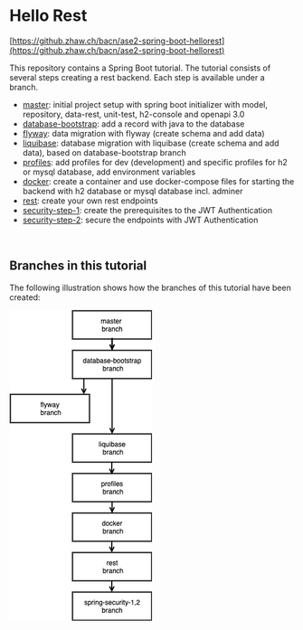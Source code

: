 # Hello Rest
[https://github.zhaw.ch/bacn/ase2-spring-boot-hellorest](https://github.zhaw.ch/bacn/ase2-spring-boot-hellorest)

This repository contains a Spring Boot tutorial. The tutorial consists
of several steps creating a rest backend. Each step is available under a
branch.

- [master](readme/master.md): initial project setup with spring boot initializer with model, repository, data-rest, unit-test, h2-console and openapi 3.0
- [database-bootstrap](readme/database-bootstrap.md): add a record with java to the database
- [flyway](readme/flyway.md): data migration with flyway (create schema and add data)
- [liquibase](readme/liquibase.md): database migration with liquibase (create schema and add data), based on database-bootstrap branch
- [profiles](readme/profiles.md): add profiles for dev (development) and specific profiles for h2 or mysql database, add environment variables
- [docker](readme/docker.md): create a container and use docker-compose files for starting the backend with h2 database or mysql database incl. adminer
- [rest](readme/rest.md): create your own rest endpoints
- [security-step-1](readme/security-step-1.md): create the prerequisites to the JWT Authentication
- [security-step-2](readme/security-step-2.md): secure the endpoints with JWT Authentication

<br/>

## Branches in this tutorial

The following illustration shows how the branches of this tutorial have been created:

![branch-flow-all.png](readme/branch-flow-all.png)


